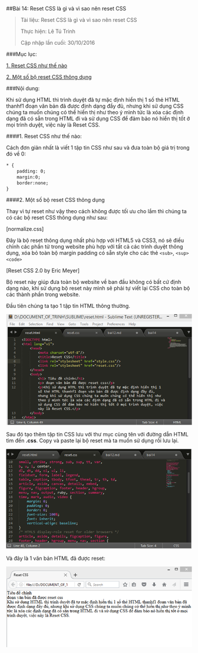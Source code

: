 ##Bài 14: Reset CSS là gì và vì sao nên reset CSS

> Tài liệu: Reset CSS là gì và vì sao nên reset CSS
> 
> Thực hiện: Lê Tú Trinh
> 
> Cập nhập lần cuối: 30/10/2016

###Mục lục:

[1. Reset CSS như thế nào](#1)

[2. Một số bộ reset CSS thông dụng](#2)

###Nội dung:

Khi sử dụng HTML thì trình duyệt đã tự mặc định hiển thị 1 số thẻ HTML thanhf1 đoạn văn bản đã được định dạng đầy đủ, nhưng khi sử dụng CSS chúng ta muốn chúng có thể hiển thị như theo ý mình tức là xóa các định dạng đã có sẵn trong HTML đi và sử dụng CSS để đảm bảo nó hiển thị tốt ở mọi trình duyệt, việc này là Reset CSS.

<a name="1"></a>
####1. Reset CSS như thế nào:

Cách đơn giản nhất là viết 1 tập tin CSS như sau và đưa toàn bộ giá trị trong đó về 0:

```
* {
	padding: 0;
	margin:0;
	border:none;
}
```

<a name="2"></a>
####2. Một số bộ reset CSS thông dụng

Thay vì tự reset như vậy theo cách không được tối ưu cho lắm thì chúng ta có các bộ reset CSS thông dụng như sau:

[normalize.css]

Đây là bộ reset thông dụng nhất phù hợp với HTML5 và CSS3, nó sẽ điều chỉnh các phần tử trong website phù hợp với tất cả các trình duyệt thông dụng, xóa bỏ toàn bộ margin padding có sẵn style cho các thẻ `<sub>`, `<sup>` `<code>` 

[Reset CSS 2.0 by Eric Meyer]

Bộ reset này giúp đưa toàn bộ website về ban đầu không có bất cứ định dạng nào, khi sử dụng bộ reset này mình sẽ phải tự viết lại CSS cho toàn bộ các thành phần trong website.

Đầu tiên chúng ta tạo 1 tập tin HTML thông thường.

![10](https://github.com/TrinhTu/web_developer/blob/master/Task05_CSS_Course_01/Bai_14/image/10.png)

Sau đó tạo thêm tập tin CSS lưu với thư mục cùng tên với đường dẫn HTML tìm đến **.css**. Copy và paste lại bộ reset mà ta muốn sử dụng rồi lưu lại.

![11](https://github.com/TrinhTu/web_developer/blob/master/Task05_CSS_Course_01/Bai_14/image/11.png)

Và đây là 1 văn bản HTML đã được reset:

![12](https://github.com/TrinhTu/web_developer/blob/master/Task05_CSS_Course_01/Bai_14/image/12.png)

